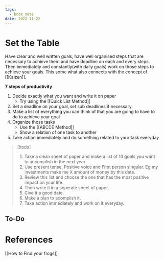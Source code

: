 ```yaml
---
tags:
  - book_note
date: 2022-11-22
---
```

# Set the Table
Have clear and well written goals, have well organised  steps that are  necessary to achieve them and have deadline on each and every steps. Then immediately and constantly(with daily goals) work on those steps to achieve your goals. This some what also connects with the concept of [[Kaizen]].

**7 steps of productivity**
1. Decide exactly what you want and write it on paper
	* Try using the  [[Quick List Method]]
2. Set a deadline on your goal, set  sub deadlines if necessary.
3. Make a list of everything you can think of that you are going to have to do to achieve your goal 
4. Organize those tasks
	* Use the [[ABCDE Method]]
	* Show a relation of one task to another
5. Take action immediately and do something related to your task everyday


>[!todo]
>1.  Take a clean sheet of paper and make a list of 10 goals you want to accomplish in the next year 
>	1. Use present tense, Positive voice and First person singular. Eg my investments make me X amount of money by this date.
>2.  Review this list and choose the one that has the most positive impact on your life.
>	1. Then write it in a seperate sheet of paper.
>	2. Give it a good date.
>	3. Make a plan to acomplish it.
>	4. Take action immediately and work on it everyday.


## To-Do

# References
[[How to Find your frogs]]